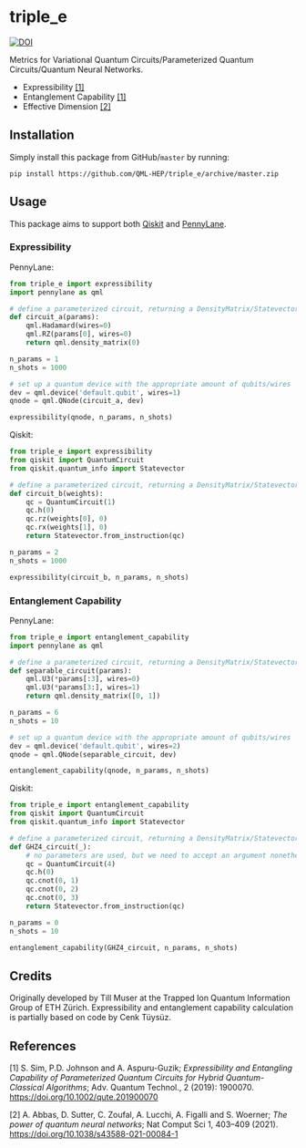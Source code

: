 # triple_e

[![DOI](https://zenodo.org/badge/455096142.svg)](https://zenodo.org/badge/latestdoi/455096142)

Metrics for Variational Quantum Circuits/Parameterized Quantum Circuits/Quantum Neural Networks.
- Expressibility [[1]](#1)
- Entanglement Capability [[1]](#1)
- Effective Dimension [[2]](#2)

## Installation

Simply install this package from GitHub/`master` by running:

```pip install https://github.com/QML-HEP/triple_e/archive/master.zip```

## Usage
This package aims to support both [Qiskit](https://qiskit.org/) and [PennyLane](https://pennylane.ai/).

### Expressibility
PennyLane:

```python
from triple_e import expressibility
import pennylane as qml

# define a parameterized circuit, returning a DensityMatrix/Statevector
def circuit_a(params):
    qml.Hadamard(wires=0)
    qml.RZ(params[0], wires=0)
    return qml.density_matrix(0)

n_params = 1
n_shots = 1000

# set up a quantum device with the appropriate amount of qubits/wires
dev = qml.device('default.qubit', wires=1)
qnode = qml.QNode(circuit_a, dev)

expressibility(qnode, n_params, n_shots)
```

Qiskit:

```python
from triple_e import expressibility
from qiskit import QuantumCircuit
from qiskit.quantum_info import Statevector

# define a parameterized circuit, returning a DensityMatrix/Statevector
def circuit_b(weights):
    qc = QuantumCircuit(1)
    qc.h(0)
    qc.rz(weights[0], 0)
    qc.rx(weights[1], 0)
    return Statevector.from_instruction(qc)

n_params = 2
n_shots = 1000

expressibility(circuit_b, n_params, n_shots)
```

### Entanglement Capability
PennyLane:

```python
from triple_e import entanglement_capability
import pennylane as qml

# define a parameterized circuit, returning a DensityMatrix/Statevector
def separable_circuit(params):
    qml.U3(*params[:3], wires=0)
    qml.U3(*params[3:], wires=1)
    return qml.density_matrix([0, 1])

n_params = 6
n_shots = 10

# set up a quantum device with the appropriate amount of qubits/wires
dev = qml.device('default.qubit', wires=2)
qnode = qml.QNode(separable_circuit, dev)

entanglement_capability(qnode, n_params, n_shots)
```

Qiskit:

```python
from triple_e import entanglement_capability
from qiskit import QuantumCircuit
from qiskit.quantum_info import Statevector

# define a parameterized circuit, returning a DensityMatrix/Statevector
def GHZ4_circuit(_):
    # no parameters are used, but we need to accept an argument nonetheless
    qc = QuantumCircuit(4)
    qc.h(0)
    qc.cnot(0, 1)
    qc.cnot(0, 2)
    qc.cnot(0, 3)
    return Statevector.from_instruction(qc)

n_params = 0
n_shots = 10

entanglement_capability(GHZ4_circuit, n_params, n_shots)
```

## Credits
Originally developed by Till Muser at the Trapped Ion Quantum Information Group of ETH Zürich. Expressibility and entanglement capability calculation is partially based on code by Cenk Tüysüz.


## References
<a id="1">[1]</a> 
S. Sim, P.D. Johnson and A. Aspuru-Guzik;
*Expressibility and Entangling Capability of Parameterized Quantum Circuits for Hybrid Quantum-Classical Algorithms*;
Adv. Quantum Technol., 2 (2019): 1900070. https://doi.org/10.1002/qute.201900070

<a id="2">[2]</a> 
A. Abbas, D. Sutter, C. Zoufal, A. Lucchi, A. Figalli and S. Woerner;
*The power of quantum neural networks*;
Nat Comput Sci 1, 403–409 (2021). https://doi.org/10.1038/s43588-021-00084-1
